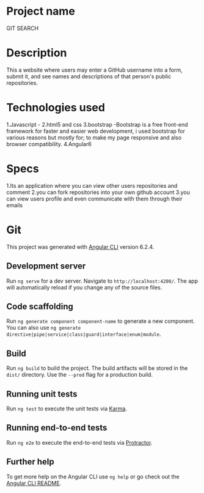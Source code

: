 # Project name

GIT SEARCH

# Description

 This a website where users may enter a GitHub username into a form, submit it, and see names and descriptions of that person's public repositories. 

# Technologies used

1.Javascript -
2.html5 and css
3.bootstrap -Bootstrap is a free front-end framework for faster and easier web development, i used bootstrap for various reasons but mostly for; to make my page responsive and also browser compatibility.
4.Angular6

# Specs
1.Its an application where you can view other users repositories and comment
2.you can fork repositories into your own github account
3.you can view users profile and even communicate with them through their emails

# Git

This project was generated with [Angular CLI](https://github.com/angular/angular-cli) version 6.2.4.

## Development server

Run `ng serve` for a dev server. Navigate to `http://localhost:4200/`. The app will automatically reload if you change any of the source files.

## Code scaffolding

Run `ng generate component component-name` to generate a new component. You can also use `ng generate directive|pipe|service|class|guard|interface|enum|module`.

## Build

Run `ng build` to build the project. The build artifacts will be stored in the `dist/` directory. Use the `--prod` flag for a production build.

## Running unit tests

Run `ng test` to execute the unit tests via [Karma](https://karma-runner.github.io).

## Running end-to-end tests

Run `ng e2e` to execute the end-to-end tests via [Protractor](http://www.protractortest.org/).

## Further help

To get more help on the Angular CLI use `ng help` or go check out the [Angular CLI README](https://github.com/angular/angular-cli/blob/master/README.md).
